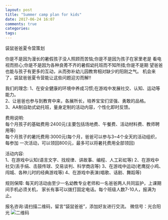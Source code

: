 ```yaml
---
layout: post
title: "Summer camp plan for kids"
date: 2017-06-24 16:07
comments: true
categories: 
tags: 
---
```

袋鼠爸爸夏令营策划  

  你是不是因为漫长的暑假孩子没人照顾而苦恼;你是不是因为孩子在家里老是
看电视而担心;你是不是因为各种良莠不齐的暑假幼托班而不知所措;你是不是期
望爸爸也能与孩子有更多的互动，从而弥补幼儿园教育相对缺少的阳刚之气。
  机会来了，袋鼠爸爸夏令营能让这些问题迎刃而解!!  

我们的理念:
1、在安全健康的环境中养成习惯;在游戏中发展社交、认知、运动等能力。   
2、让爸爸也参与到教育中来，各展所长，培养宝宝们坚强、勇敢的品格。   
3、AA制自助式幼托班，量身定制的活动内容，个性化即时反馈。  

费用说明:  
每个月孩子的基础费用:2400元(主要包括场地费、午餐费、活动材料费、教师聘用等)  
每个月孩子的暑托费用:3000元(每个月，爸爸可以参与3~4个全天的活动组织，每参加 一次活动，可以领回800元，最多可以将暑托费用全部领回)  

活动内容:  
1、在游戏中认知(语言文字、找规律、讲故事、编程、人工彩虹等) 2、在游戏中社交(丢手绢、击鼓传球、交易谈判、科学商店等) 3、在游戏中运动(老鹰捉小鸡、闯城、各种儿时的经典游戏等) 4、在游戏中表演(唱歌、话剧、舞蹈等)

规则保障:
每天的活动由至少一名幼教专业老师和一名爸爸两人共同监护，上课期间手机必须关机， 家长有事可以拨打固定电话。每个班级人数7-10人，报满为止。

报名咨询:请扫描二维码，留言“袋鼠爸爸”，添加好友进行交流。
微信号：光合阳光
![二维码](https://raw.github.com/lukezhg/Freyja/master/guangheyangguang.png)